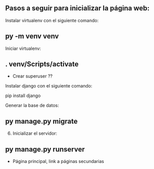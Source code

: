 ## Pasos a seguir para inicializar la página web:

Instalar virtualenv con el siguiente comando:

## py -m venv venv

Iniciar virtualenv:

## . venv/Scripts/activate

- Crear superuser ??

Instalar django con el siguiente comando:

pip install django

Generar la base de datos:

## py manage.py migrate

6. Inicializar el servidor:

## py manage.py runserver 

- Página principal, link a páginas secundarias